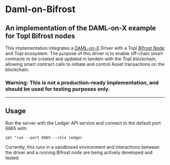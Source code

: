 # Daml-on-Bifrost

## An implementation of the DAML-on-X example for Topl Bifrost nodes

This implementation integrates a [DAML-on-X](https://github.com/digital-asset/daml-on-x-example) Driver with a Topl [Bifrost Node](https://github.com/Topl/Bifrost) and Topl ecosystem. The purpose of this driver is to enable off-chain smart contracts to be created and updated in tandem with the Topl blockchain, allowing smart contract calls to initiate and control Asset transactions on the blockchain.


### Warning: This is not a production-ready implementation, and should be used for testing purposes only.

---

## Usage

Run the server with the Ledger API service and connect to the default port 6865 with:

```sbt "run --port 6865 --role ledger```

Currently, this runs in a sandboxed environment and interactions between the driver and a running Bifrost node are being actively developed and tested.